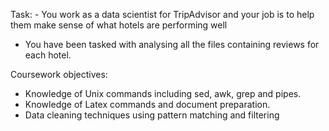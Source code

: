 Task: - You work as a data scientist for TripAdvisor and your job is to help them make sense of what hotels are performing well 
- You have been tasked with analysing all the files containing reviews for each hotel.

Coursework objectives:

- Knowledge of Unix commands including sed, awk, grep and pipes.
- Knowledge of Latex commands and document preparation.
- Data cleaning techniques using pattern matching and filtering
